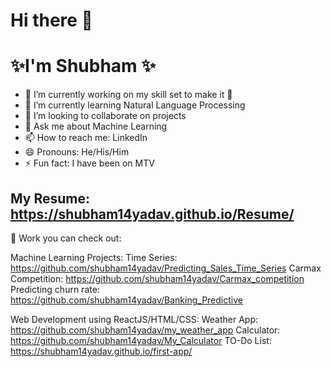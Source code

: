 # Hi there 👋
# ✨I'm Shubham ✨
<!--
**shubham14yadav/shubham14yadav** is a ✨ _special_ ✨ repository because its `README.md` (this file) appears on your GitHub profile.
Here are some ideas to get you started:
- 🔭 I’m currently working on ...
- 🌱 I’m currently learning ...
- 👯 I’m looking to collaborate on ...
- 🤔 I’m looking for help with ...
- 💬 Ask me about ...
- 📫 How to reach me: ...
- 😄 Pronouns: ...
- ⚡ Fun fact: ...
-->

- 🔭 I’m currently working on my skill set to make it :muscle:
- 🌱 I’m currently learning Natural Language Processing
- 👯 I’m looking to collaborate on projects
- 💬 Ask me about Machine Learning
- 📫 How to reach me: LinkedIn
- 😄 Pronouns: He/His/Him
- ⚡ Fun fact: I have been on MTV

## My Resume: https://shubham14yadav.github.io/Resume/

📝 Work you can check out:

Machine Learning Projects:
Time Series: https://github.com/shubham14yadav/Predicting_Sales_Time_Series
Carmax Competition: https://github.com/shubham14yadav/Carmax_competition
Predicting churn rate: https://github.com/shubham14yadav/Banking_Predictive

Web Development using ReactJS/HTML/CSS:
Weather App: https://github.com/shubham14yadav/my_weather_app
Calculator: https://github.com/shubham14yadav/My_Calculator
TO-Do List: https://shubham14yadav.github.io/first-app/ 

